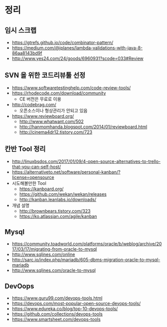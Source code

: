 # 정리

## 임시 스크랩
* https://gtrefs.github.io/code/combinator-pattern/
* https://medium.com/@jplanes/lambda-validations-with-java-8-86aa8143bd9f
* http://www.yes24.com/24/goods/6960931?scode=033#Review

## SVN 을 위한 코드리뷰툴 선정
* https://www.softwaretestinghelp.com/code-review-tools/
* https://rhodecode.com/download/community
  * CE 버전은 무료로 이용 
* http://codebrag.com/
  * 오픈소스이나 형상관리가 안되고 있음
* https://www.reviewboard.org/
  * http://www.whatwant.com/502
  * http://hanmomhanda.blogspot.com/2014/01/reviewboard.html
  * http://cinema4dr12.tistory.com/723

## 칸반 Tool 정리
* http://linuxbsdos.com/2017/01/09/4-open-source-alternatives-to-trello-that-you-can-self-host/
* https://alternativeto.net/software/personal-kanban/?license=opensource
* 시도해볼만한 Tool
  * https://kanboard.org/
  * https://github.com/wekan/wekan/releases
  * http://kanban.leanlabs.io/downloads/
* 개념 설명
  * http://brownbears.tistory.com/323
  * https://ko.atlassian.com/agile/kanban

## Mysql
* https://community.toadworld.com/platforms/oracle/b/weblog/archive/2017/03/17/migrating-from-oracle-to-mysql
* http://www.sqlines.com/online
* http://sarc.io/index.php/mariadb/605-dbms-migration-oracle-to-mysql-mariadb
* http://www.sqlines.com/oracle-to-mysql

## DevOops
* https://www.guru99.com/devops-tools.html
* https://devops.com/most-popular-open-source-devops-tools/
* https://www.edureka.co/blog/top-10-devops-tools/
* https://github.com/collections/devops-tools
* https://www.smartsheet.com/devops-tools
